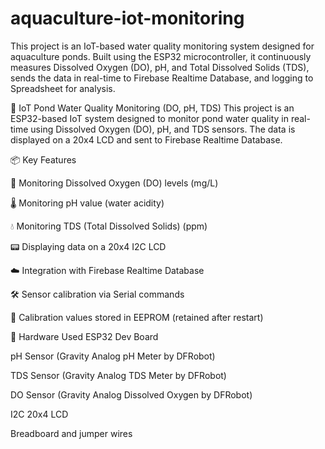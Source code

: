 # aquaculture-iot-monitoring
This project is an IoT-based water quality monitoring system designed for aquaculture ponds. Built using the ESP32 microcontroller, it continuously measures Dissolved Oxygen (DO), pH, and Total Dissolved Solids (TDS), sends the data in real-time to Firebase Realtime Database, and logging to Spreadsheet for analysis.

🌊 IoT Pond Water Quality Monitoring (DO, pH, TDS)
This project is an ESP32-based IoT system designed to monitor pond water quality in real-time using Dissolved Oxygen (DO), pH, and TDS sensors. The data is displayed on a 20x4 LCD and sent to Firebase Realtime Database.

📦 Key Features

🚰 Monitoring Dissolved Oxygen (DO) levels (mg/L)

🌡️ Monitoring pH value (water acidity)

💧 Monitoring TDS (Total Dissolved Solids) (ppm)

📟 Displaying data on a 20x4 I2C LCD

☁️ Integration with Firebase Realtime Database

🛠️ Sensor calibration via Serial commands

💾 Calibration values stored in EEPROM (retained after restart)



🔧 Hardware Used
ESP32 Dev Board

pH Sensor (Gravity Analog pH Meter by DFRobot)

TDS Sensor (Gravity Analog TDS Meter by DFRobot)

DO Sensor (Gravity Analog Dissolved Oxygen by DFRobot)

I2C 20x4 LCD

Breadboard and jumper wires
